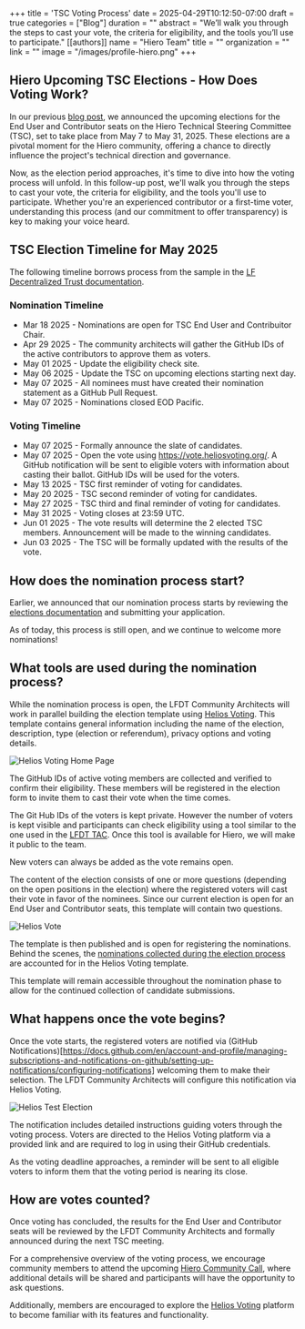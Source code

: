 +++
title = 'TSC Voting Process'
date = 2025-04-29T10:12:50-07:00
draft = true
categories = ["Blog"]
duration = ""
abstract = "We’ll walk you through the steps to cast your vote, the criteria for eligibility, and the tools you’ll use to participate."
[[authors]]
name = "Hiero Team"
title = ""
organization = ""
link = ""
image = "/images/profile-hiero.png"
+++

## Hiero Upcoming TSC Elections - How Does Voting Work?

In our previous [blog post](https://www.lfdecentralizedtrust.org/blog/announcing-the-upcoming-elections-for-end-user-and-community-seats-on-the-hiero-technical-steering-committee-tsc), we announced the upcoming elections for the End User and Contributor seats on the Hiero Technical Steering Committee (TSC), set to take place from May 7 to May 31, 2025. These elections are a pivotal moment for the Hiero community, offering a chance to directly influence the project's technical direction and governance.

Now, as the election period approaches, it's time to dive into how the voting process will unfold. In this follow-up post, we'll walk you through the steps to cast your vote, the criteria for eligibility, and the tools you'll use to participate. Whether you're an experienced contributor or a first-time voter, understanding this process (and our commitment to offer transparency) is key to making your voice heard.

## TSC Election Timeline for May 2025

The following timeline borrows process from the sample in the [LF Decentralized Trust documentation](https://lf-decentralized-trust.github.io/governance/member-info/election-timeline.html).

### Nomination Timeline

- Mar 18 2025 - Nominations are open for TSC End User and Contribuitor Chair.
- Apr 29 2025 - The community architects will gather the GitHub IDs of the active contributors to approve them as voters.
- May 01 2025 - Update the eligibility check site.
- May 06 2025 - Update the TSC on upcoming elections starting next day.
- May 07 2025 - All nominees must have created their nomination statement as a GitHub Pull Request.
- May 07 2025 - Nominations closed EOD Pacific.

### Voting Timeline

- May 07 2025 - Formally announce the slate of candidates.
- May 07 2025 - Open the vote using https://vote.heliosvoting.org/. A GitHub notification will be sent to eligible voters with information about casting their ballot. GitHub IDs will be used for the voters.
- May 13 2025 - TSC first reminder of voting for candidates.
- May 20 2025 - TSC second reminder of voting for candidates.
- May 27 2025 - TSC third and final reminder of voting for candidates.
- May 31 2025 - Voting closes at 23:59 UTC.
- Jun 01 2025 - The vote results will determine the 2 elected TSC members. Announcement will be made to the winning candidates.
- Jun 03 2025 - The TSC will be formally updated with the results of the vote.

## How does the nomination process start?

Earlier, we announced that our nomination process starts by reviewing the [elections documentation](https://github.com/hiero-ledger/governance/blob/main/elections/elections.md) and submitting your application.

As of today, this process is still open, and we continue to welcome more nominations!

## What tools are used during the nomination process?

While the nomination process is open, the LFDT Community Architects will work in parallel building the election template using [Helios Voting](https://vote.heliosvoting.org/). This template contains general information including the name of the election, description, type (election or referendum), privacy options and voting details.

![Helios Voting Home Page](/images/tsc-voting-process-post/helios-voting-home-page.png)

The GitHub IDs of active voting members are collected and verified to confirm their eligibility. These members will be registered in the election form to invite them to cast their vote when the time comes.

The Git Hub IDs of the voters is kept private. However the number of voters is kept visible and participants can check eligibility using a tool similar to the one used in the [LFDT TAC](https://lf-decentralized-trust.github.io/tac-eligibility-check/). Once this tool is available for Hiero, we will make it public to the team.

New voters can always be added as the vote remains open.

The content of the election consists of one or more questions (depending on the open positions in the election) where the registered voters will cast their vote in favor of the nominees. Since our current election is open for an End User and Contributor seats, this template will contain two questions.

![Helios Vote](/images/tsc-voting-process-post/helios-vote.png)

The template is then published and is open for registering the nominations. Behind the scenes, the [nominations collected during the election process](https://github.com/hiero-ledger/governance/tree/main/elections/nominees/mar-2025-election) are accounted for in the Helios Voting template.

This template will remain accessible throughout the nomination phase to allow for the continued collection of candidate submissions.

## What happens once the vote begins?

Once the vote starts, the registered voters are notified via (GitHub Notifications)[https://docs.github.com/en/account-and-profile/managing-subscriptions-and-notifications-on-github/setting-up-notifications/configuring-notifications] welcoming them to make their selection. The LFDT Community Architects will configure this notification via Helios Voting.

![Helios Test Election](/images/tsc-voting-process-post/helios-test-election.png)

The notification includes detailed instructions guiding voters through the voting process. Voters are directed to the Helios Voting platform via a provided link and are required to log in using their GitHub credentials.

As the voting deadline approaches, a reminder will be sent to all eligible voters to inform them that the voting period is nearing its close.

## How are votes counted?

Once voting has concluded, the results for the End User and Contributor seats will be reviewed by the LFDT Community Architects and formally announced during the next TSC meeting.

For a comprehensive overview of the voting process, we encourage community members to attend the upcoming [Hiero Community Call](https://zoom-lfx.platform.linuxfoundation.org/meetings/hiero?view=week), where additional details will be shared and participants will have the opportunity to ask questions.

Additionally, members are encouraged to explore the [Helios Voting](https://vote.heliosvoting.org/) platform to become familiar with its features and functionality.

